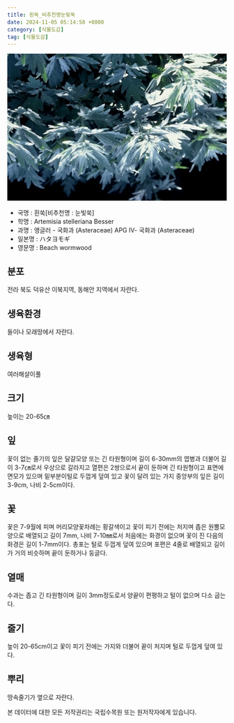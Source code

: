 ```yaml
---
title: 흰쑥_비추천명눈빛쑥
date: 2024-11-05 05:14:58 +0800
category: [식물도감]
tag: [식물도감]
---
```




![흰쑥[비추천명 : 눈빛쑥]](/assets/img/fileUpload/plants/basic/Compositae/Artemisia/10627/3_th2.JPG)
- 국명 : 흰쑥[비추천명 : 눈빛쑥]
- 학명 : Artemisia stelleriana Besser
- 과명 : 앵글러 - 국화과 (Asteraceae) APG Ⅳ- 국화과 (Asteraceae)
- 일본명 : ハタヨモギ
- 영문명 : Beach wormwood


## 분포
전라 북도 덕유산 이북지역, 동해안 지역에서 자란다.
## 생육환경
들이나 모래땅에서 자란다.
## 생육형
여러해살이풀 
## 크기
높이는 20-65㎝
## 잎
꽃이 없는 줄기의 잎은 달걀모양 또는 긴 타원형이며 길이 6-30mm의 엽병과 더불어 길이 3-7㎝로서 우상으로 갈라지고 열편은 2쌍으로서 끝이 둔하며 긴 타원형이고 표면에 면모가 있으며 밑부분이털로 두껍게 덮여 있고 꽃이 달려 있는 가지 중앙부의 잎은 길이 3-9cm, 나비 2-5cm이다.
## 꽃
꽃은 7-9월에 피며 머리모양꽃차례는 황갈색이고 꽃이 피기 전에는 처지며 좁은 원뿔모양으로 배열되고 길이 7mm, 나비 7-10㎜로서 처음에는 화경이 없으며 꽃이 진 다음의 화경은 길이 1-7mm이다. 총포는 털로 두껍게 덮여 있으며 포편은 4줄로 배열되고 길이가 거의 비슷하며 끝이 둔하거나 둥글다.
## 열매
수과는 좁고 긴 타원형이며 길이 3mm정도로서 양끝이 편평하고 털이 없으며 다소 굽는다.
## 줄기
높이 20-65cm이고 꽃이 피기 전에는 가지와 더불어 끝이 처지며 털로 두껍게 덮여 있다.
## 뿌리
땅속줄기가 옆으로 자란다.






본 데이터에 대한 모든 저작권리는 국립수목원 또는 원저작자에게 있습니다.

